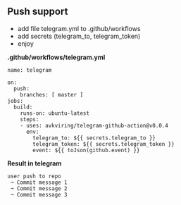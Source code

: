 ## Push support

- add file telegram.yml to .github/workflows
- add secrets (telegram_to, telegram_token)
- enjoy

**.github/workflows/telegram.yml**
```
name: telegram

on:
  push:
    branches: [ master ]  
jobs:
  build:    
    runs-on: ubuntu-latest    
    steps:        
    - uses: avkviring/telegram-github-action@v0.0.4
      env:
        telegram_to: ${{ secrets.telegram_to }}  
        telegram_token: ${{ secrets.telegram_token }}
        event: ${{ toJson(github.event) }}
```

**Result in telegram**
```
user push to repo
 ➞ Commit message 1
 ➞ Commit message 2
 ➞ Commit message 3
``` 

